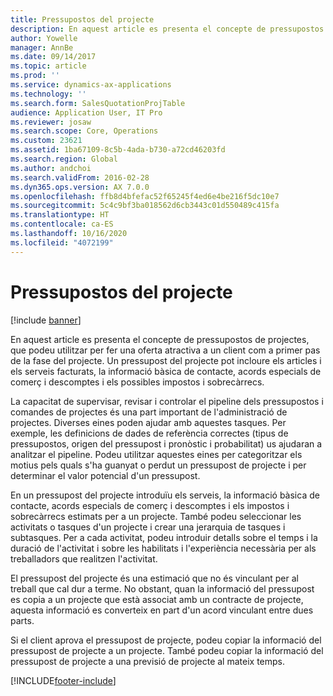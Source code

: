 ```yaml
---
title: Pressupostos del projecte
description: En aquest article es presenta el concepte de pressupostos de projectes, que podeu utilitzar per fer una oferta atractiva a un client com a primer pas de la fase del projecte. Un pressupost del projecte pot incloure els articles i els serveis facturats, la informació bàsica de contacte, acords especials de comerç i descomptes i els possibles impostos i sobrecàrrecs.
author: Yowelle
manager: AnnBe
ms.date: 09/14/2017
ms.topic: article
ms.prod: ''
ms.service: dynamics-ax-applications
ms.technology: ''
ms.search.form: SalesQuotationProjTable
audience: Application User, IT Pro
ms.reviewer: josaw
ms.search.scope: Core, Operations
ms.custom: 23621
ms.assetid: 1ba67109-8c5b-4ada-b730-a72cd46203fd
ms.search.region: Global
ms.author: andchoi
ms.search.validFrom: 2016-02-28
ms.dyn365.ops.version: AX 7.0.0
ms.openlocfilehash: ffb8d4bfefac52f65245f4ed6e4be216f5dc10e7
ms.sourcegitcommit: 5c4c9bf3ba018562d6cb3443c01d550489c415fa
ms.translationtype: HT
ms.contentlocale: ca-ES
ms.lasthandoff: 10/16/2020
ms.locfileid: "4072199"
---
```

# <a name="project-quotations"></a>Pressupostos del projecte

[!include [banner](../includes/banner.md)]

En aquest article es presenta el concepte de pressupostos de projectes, que podeu utilitzar per fer una oferta atractiva a un client com a primer pas de la fase del projecte. Un pressupost del projecte pot incloure els articles i els serveis facturats, la informació bàsica de contacte, acords especials de comerç i descomptes i els possibles impostos i sobrecàrrecs. 

La capacitat de supervisar, revisar i controlar el pipeline dels pressupostos i comandes de projectes és una part important de l'administració de projectes. Diverses eines poden ajudar amb aquestes tasques. Per exemple, les definicions de dades de referència correctes (tipus de pressupostos, origen del pressupost i pronòstic i probabilitat) us ajudaran a analitzar el pipeline. Podeu utilitzar aquestes eines per categoritzar els motius pels quals s'ha guanyat o perdut un pressupost de projecte i per determinar el valor potencial d'un pressupost. 

En un pressupost del projecte introduïu els serveis, la informació bàsica de contacte, acords especials de comerç i descomptes i els impostos i sobrecàrrecs estimats per a un projecte. També podeu seleccionar les activitats o tasques d'un projecte i crear una jerarquia de tasques i subtasques. Per a cada activitat, podeu introduir detalls sobre el temps i la duració de l'activitat i sobre les habilitats i l'experiència necessària per als treballadors que realitzen l'activitat. 

El pressupost del projecte és una estimació que no és vinculant per al treball que cal dur a terme. No obstant, quan la informació del pressupost es copia a un projecte que està associat amb un contracte de projecte, aquesta informació es converteix en part d'un acord vinculant entre dues parts. 

Si el client aprova el pressupost de projecte, podeu copiar la informació del pressupost de projecte a un projecte. També podeu copiar la informació del pressupost de projecte a una previsió de projecte al mateix temps.





[!INCLUDE[footer-include](../includes/footer-banner.md)]